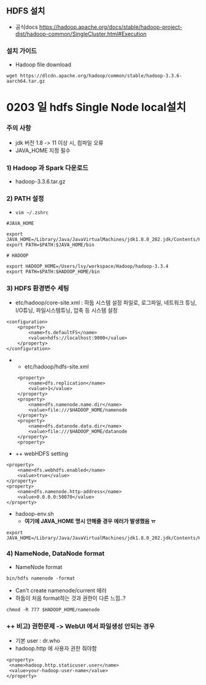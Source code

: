 ## HDFS 설치

- 공식docs
<https://hadoop.apache.org/docs/stable/hadoop-project-dist/hadoop-common/SingleCluster.html#Execution>

### 설치 가이드
- Hadoop file download
```
wget https://dlcdn.apache.org/hadoop/common/stable/hadoop-3.3.6-aarch64.tar.gz
```

# 0203 일 hdfs Single Node local설치

### 주의 사항

- jdk 버전 1.8 -> 11 이상 시, 컴파일 오류
- JAVA_HOME 지정 필수

### 1)  Hadoop 과 Spark 다운로드

- hadoop-3.3.6.tar.gz

### 2) PATH 설정

- `vim ~/.zshrc`

```
#JAVA_HOME

export JAVA_HOME=/Library/Java/JavaVirtualMachines/jdk1.8.0_202.jdk/Contents/Home
export PATH=$PATH:$JAVA_HOME/bin

# HADOOP

export HADOOP_HOME=/Users/lsy/workspace/Hadoop/hadoop-3.3.4
export PATH=$PATH:$HADOOP_HOME/bin
```

### 3) HDFS 환경변수 세팅

- etc/hadoop/core-site.xml : 하둡 시스템 설정 파일로, 로그파일, 네트워크 튜닝, I/O튜닝, 파일시스템튜닝, 압축 등 시스템 설정

```
<configuration>
    <property>
        <name>fs.defaultFS</name>
        <value>hdfs://localhost:9000</value>
    </property>
</configuration>
```

- - etc/hadoop/hdfs-site.xml

```
    <property>
        <name>dfs.replication</name>
        <value>1</value>
    </property>
    <property>
        <name>dfs.namenode.name.dir</name>
        <value>file:///$HADOOP_HOME/namenode
    </property>
    <property>
        <name>dfs.datanode.data.dir</name>
        <value>file:///$HADOOP_HOME/datanode
    </property>
    <property>
```

- ++ webHDFS setting

```
<property> 
    <name>dfs.webhdfs.enabled</name> 
    <value>true</value> 
</property> 
<property> 
    <name>dfs.namenode.http-address</name> 
    <value>0.0.0.0:50070</value> 
</property>
```

- hadoop-env.sh
  - **여기에 JAVA_HOME 명시 안해줄 경우 에러가 발생했음 ㅠ**

```
export JAVA_HOME=/Library/Java/JavaVirtualMachines/jdk1.8.0_202.jdk/Contents/Home
```

### 4) NameNode, DataNode format

- NameNode format

```
bin/hdfs namenode -format
```

- Can't create namenode/current 에러
- 하둡이 처음 format하는 것과 권한이 다른 느낌..?

```
chmod -R 777 $HADOOP_HOME/namenode
```

### ++ 비고) 권한문제 -> WebUI 에서 파일생성 안되는 경우

- 기본 user : dr.who
- hadoop.http 에 사용자 권한 줘야함

```
<property>
 <name>hadoop.http.staticuser.user</name>
 <value>your-hadoop-user-name</value>
</property>
```
